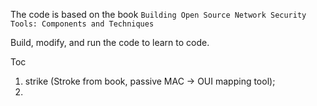 The code is based on the book `Building Open Source Network Security Tools: Components and Techniques`

Build, modify, and run the code to learn to code.

Toc

 1. strike (Stroke from book, passive MAC -> OUI mapping tool);
 2. 
